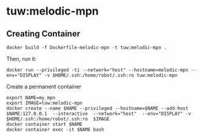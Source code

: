 # tuw:melodic-mpn
## Creating Container

```
docker build -f Dockerfile-melodic-mpn -t tuw:melodic-mpn .
```

Then, run it:
```
docker run --privileged -ti --network="host" --hostname=melodic-mpn --env="DISPLAY" -v $HOME/.ssh:/home/robot/.ssh:ro tuw:melodic-mpn
```

Create a permanent container
```
export NAME=my_mpn
export IMAGE=tuw:melodic-mpn
docker create --name $NAME --privileged --hostname=$NAME --add-host $NAME:127.0.0.1  --interactive  --network="host"  --env="DISPLAY" -v $HOME/.ssh:/home/robot/.ssh:ro  $IMAGE
docker container start $NAME
docker container exec -it $NAME bash
```

